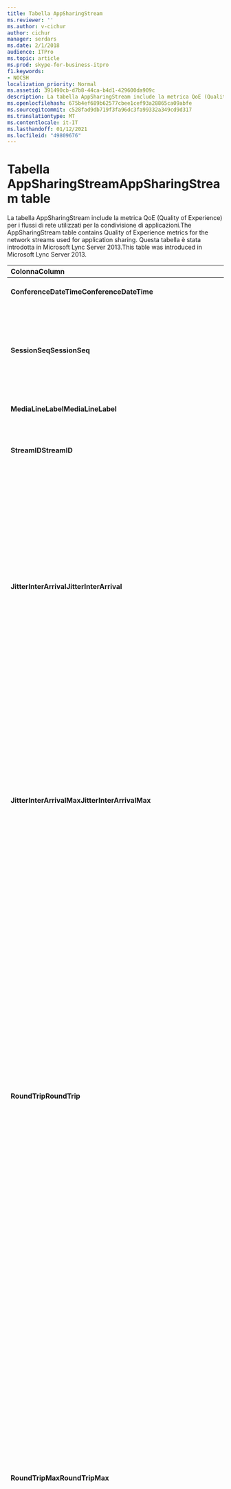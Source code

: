 ```yaml
---
title: Tabella AppSharingStream
ms.reviewer: ''
ms.author: v-cichur
author: cichur
manager: serdars
ms.date: 2/1/2018
audience: ITPro
ms.topic: article
ms.prod: skype-for-business-itpro
f1.keywords:
- NOCSH
localization_priority: Normal
ms.assetid: 391490cb-d7b8-44ca-b4d1-429600da909c
description: La tabella AppSharingStream include la metrica QoE (Quality of Experience) per i flussi di rete utilizzati per la condivisione di applicazioni. Questa tabella è stata introdotta in Microsoft Lync Server 2013.
ms.openlocfilehash: 675b4ef689b62577cbee1cef93a28865ca09abfe
ms.sourcegitcommit: c528fad9db719f3fa96dc3fa99332a349cd9d317
ms.translationtype: MT
ms.contentlocale: it-IT
ms.lasthandoff: 01/12/2021
ms.locfileid: "49809676"
---
```

# <a name="appsharingstream-table"></a><span data-ttu-id="8714f-104">Tabella AppSharingStream</span><span class="sxs-lookup"><span data-stu-id="8714f-104">AppSharingStream table</span></span>
 
<span data-ttu-id="8714f-105">La tabella AppSharingStream include la metrica QoE (Quality of Experience) per i flussi di rete utilizzati per la condivisione di applicazioni.</span><span class="sxs-lookup"><span data-stu-id="8714f-105">The AppSharingStream table contains Quality of Experience metrics for the network streams used for application sharing.</span></span> <span data-ttu-id="8714f-106">Questa tabella è stata introdotta in Microsoft Lync Server 2013.</span><span class="sxs-lookup"><span data-stu-id="8714f-106">This table was introduced in Microsoft Lync Server 2013.</span></span>
  
|<span data-ttu-id="8714f-107">**Colonna**</span><span class="sxs-lookup"><span data-stu-id="8714f-107">**Column**</span></span>|<span data-ttu-id="8714f-108">**Tipo di dati**</span><span class="sxs-lookup"><span data-stu-id="8714f-108">**Data Type**</span></span>|<span data-ttu-id="8714f-109">**Chiave/indice**</span><span class="sxs-lookup"><span data-stu-id="8714f-109">**Key/Index**</span></span>|<span data-ttu-id="8714f-110">**Dettagli**</span><span class="sxs-lookup"><span data-stu-id="8714f-110">**Details**</span></span>|
|:-----|:-----|:-----|:-----|
|<span data-ttu-id="8714f-111">**ConferenceDateTime**</span><span class="sxs-lookup"><span data-stu-id="8714f-111">**ConferenceDateTime**</span></span> <br/> |<span data-ttu-id="8714f-112">dateTime</span><span class="sxs-lookup"><span data-stu-id="8714f-112">dateTime</span></span>  <br/> |<span data-ttu-id="8714f-113">Primaria/o, esterna/o</span><span class="sxs-lookup"><span data-stu-id="8714f-113">Primary, Foreign</span></span>  <br/> |<span data-ttu-id="8714f-114">Data e ora di avvio della sessione.</span><span class="sxs-lookup"><span data-stu-id="8714f-114">Date and time that the session started.</span></span>  <br/> |
|<span data-ttu-id="8714f-115">**SessionSeq**</span><span class="sxs-lookup"><span data-stu-id="8714f-115">**SessionSeq**</span></span> <br/> |<span data-ttu-id="8714f-116">int</span><span class="sxs-lookup"><span data-stu-id="8714f-116">int</span></span>  <br/> |<span data-ttu-id="8714f-117">Primaria/o, esterna/o</span><span class="sxs-lookup"><span data-stu-id="8714f-117">Primary, Foreign</span></span>  <br/> |<span data-ttu-id="8714f-118">Identificatore sequenziale utilizzato per distinguere tra loro sessioni avviate nella stessa data alla stessa ora.</span><span class="sxs-lookup"><span data-stu-id="8714f-118">Sequential identifier used to distinguish between sessions that started on the same date and at the same time.</span></span>  <br/> |
|<span data-ttu-id="8714f-119">**MediaLineLabel**</span><span class="sxs-lookup"><span data-stu-id="8714f-119">**MediaLineLabel**</span></span> <br/> |<span data-ttu-id="8714f-120">tinyint</span><span class="sxs-lookup"><span data-stu-id="8714f-120">tinyint</span></span>  <br/> |<span data-ttu-id="8714f-121">Primaria, esterna</span><span class="sxs-lookup"><span data-stu-id="8714f-121">Primary, Foreign</span></span>  <br/> | <span data-ttu-id="8714f-122">Vedi [MediaLine Table.](https://docs.microsoft.com/skypeforbusiness/schema-reference/quality-of-experience-qoe-database-schema/medialine-0)</span><span class="sxs-lookup"><span data-stu-id="8714f-122">See [MediaLine Table](https://docs.microsoft.com/skypeforbusiness/schema-reference/quality-of-experience-qoe-database-schema/medialine-0).</span></span> <br/> |
|<span data-ttu-id="8714f-123">**StreamID**</span><span class="sxs-lookup"><span data-stu-id="8714f-123">**StreamID**</span></span> <br/> |<span data-ttu-id="8714f-124">int</span><span class="sxs-lookup"><span data-stu-id="8714f-124">int</span></span>  <br/> |<span data-ttu-id="8714f-125">Principale</span><span class="sxs-lookup"><span data-stu-id="8714f-125">Primary</span></span>  <br/> |<span data-ttu-id="8714f-126">Identificatore univoco del flusso di condivisione di applicazioni.</span><span class="sxs-lookup"><span data-stu-id="8714f-126">Unique identifier of the application sharing stream.</span></span>  <br/> |
|<span data-ttu-id="8714f-127">**JitterInterArrival**</span><span class="sxs-lookup"><span data-stu-id="8714f-127">**JitterInterArrival**</span></span> <br/> |<span data-ttu-id="8714f-128">int</span><span class="sxs-lookup"><span data-stu-id="8714f-128">int</span></span>  <br/> ||<span data-ttu-id="8714f-p103">Instabilità media rilevata tra gli arrivi dei pacchetti RTP (Real-Time Transport Protocol). L'instabilità è un indice della qualità di una chiamata. Valori di instabilità elevati sono generalmente dovuti a congestione o overload di un server di contenuti multimediali e comportano distorsione o perdita di audio.</span><span class="sxs-lookup"><span data-stu-id="8714f-p103">Average jitter detected between RTP packet arrivals. (Jitter is a measure of the "shakiness" of a call.) High jitter values are typically caused by congestion or an overloaded media server, and result in distorted or lost audio.</span></span>  <br/> |
|<span data-ttu-id="8714f-131">**JitterInterArrivalMax**</span><span class="sxs-lookup"><span data-stu-id="8714f-131">**JitterInterArrivalMax**</span></span> <br/> |<span data-ttu-id="8714f-132">int</span><span class="sxs-lookup"><span data-stu-id="8714f-132">int</span></span>  <br/> ||<span data-ttu-id="8714f-p104">Instabilità massima rilevata tra gli arrivi dei pacchetti RTP (l'instabilità è un indice della qualità di una chiamata). Valori di instabilità elevati sono generalmente dovuti a congestione o overload di un server di contenuti multimediali e comportano distorsione o perdita di audio.</span><span class="sxs-lookup"><span data-stu-id="8714f-p104">Maximum jitter detected between RTP packet arrivals. (Jitter is a measure of the "shakiness" of a call.) High jitter values are typically caused by congestion or an overloaded media server, and result in distorted or lost audio.</span></span>  <br/> |
|<span data-ttu-id="8714f-135">**RoundTrip**</span><span class="sxs-lookup"><span data-stu-id="8714f-135">**RoundTrip**</span></span> <br/> |<span data-ttu-id="8714f-136">int</span><span class="sxs-lookup"><span data-stu-id="8714f-136">int</span></span>  <br/> ||<span data-ttu-id="8714f-p105">Quantità media di tempo (in millisecondi) necessaria per il trasferimento di andata e ritorno di un pacchetto RTP da un endpoint all'altro. Un tempo di roundtrip di 200 millisecondi o inferiore viene considerato di qualità accettabile.</span><span class="sxs-lookup"><span data-stu-id="8714f-p105">Average amount of (in milliseconds) required for a Real-Time Transport Protocol packet to travel to another endpoint and then back. Round-trip times of 200 milliseconds or less are considered of acceptable quality.</span></span>  <br/> <span data-ttu-id="8714f-p106">Valori di tempo di roundtrip elevati possono essere dovuti a routing delle chiamate internazionali, errata configurazione del routing o overload di un server di contenuti multimediali e comportano difficoltà nelle conversazioni audio bidirezionali in tempo reale.</span><span class="sxs-lookup"><span data-stu-id="8714f-p106">High round-trip values can be caused by international call routing; a routing misconfiguration; or an overloaded media server. High round-trip times result in difficulties with two-way, real-time audio conversations.</span></span>  <br/> |
|<span data-ttu-id="8714f-141">**RoundTripMax**</span><span class="sxs-lookup"><span data-stu-id="8714f-141">**RoundTripMax**</span></span> <br/> |<span data-ttu-id="8714f-142">int</span><span class="sxs-lookup"><span data-stu-id="8714f-142">int</span></span>  <br/> ||<span data-ttu-id="8714f-p107">Quantità massima di tempo (in millisecondi) necessaria per il trasferimento di andata e ritorno di un pacchetto RTP da un endpoint all'altro. Un tempo di roundtrip di 200 millisecondi o inferiore viene considerato di qualità accettabile.</span><span class="sxs-lookup"><span data-stu-id="8714f-p107">Maximum amount of (in milliseconds) required for a Real-Time Transport Protocol packet to travel to another endpoint and then back. Round-trip times of 200 milliseconds or less are considered of acceptable quality.</span></span>  <br/> <span data-ttu-id="8714f-p108">Valori di tempo di roundtrip elevati possono essere dovuti a routing delle chiamate internazionali, errata configurazione del routing o overload di un server di contenuti multimediali e comportano difficoltà nelle conversazioni audio bidirezionali in tempo reale.</span><span class="sxs-lookup"><span data-stu-id="8714f-p108">High round-trip values can be caused by international call routing; a routing misconfiguration; or an overloaded media server. High round-trip times result in difficulties with two-way, real-time audio conversations.</span></span>  <br/> |
|<span data-ttu-id="8714f-147">**PacketLossRate**</span><span class="sxs-lookup"><span data-stu-id="8714f-147">**PacketLossRate**</span></span> <br/> |<span data-ttu-id="8714f-148">float</span><span class="sxs-lookup"><span data-stu-id="8714f-148">float</span></span>  <br/> ||<span data-ttu-id="8714f-p109">Frequenza media di perdita di pacchetti RTP. La perdita di pacchetti si verifica quando i pacchetti RTP, ovvero un protocollo utilizzato per la trasmissione di audio e video su Internet, non raggiungono la destinazione. Valori di perdita elevati sono generalmente dovuti a congestione, larghezza di banda insufficiente, congestione/interferenze wireless o overload di un server di contenuti multimediali e comportano distorsione o perdita di audio.</span><span class="sxs-lookup"><span data-stu-id="8714f-p109">Average rate of Real-Time Transport Protocol (RTP) packet loss. (Packet loss occurs when RTP packets, a protocol used for transmitting audio and video across the Internet, failed to reach their destination.) High loss rates are generally caused by congestion; lack of bandwidth; wireless congestion or interference; or an overloaded media server. Packet loss typically results in distorted or lost audio.</span></span>  <br/> |
|<span data-ttu-id="8714f-152">**PacketLossRateMax**</span><span class="sxs-lookup"><span data-stu-id="8714f-152">**PacketLossRateMax**</span></span> <br/> |<span data-ttu-id="8714f-153">float</span><span class="sxs-lookup"><span data-stu-id="8714f-153">float</span></span>  <br/> ||<span data-ttu-id="8714f-p110">Frequenza massima di perdita di pacchetti RTP. La perdita di pacchetti si verifica quando i pacchetti RTP, ovvero un protocollo utilizzato per la trasmissione audio e video su Internet, non riescono a raggiungere la destinazione. Frequenze di perdita elevate sono generalmente dovute a congestione, larghezza di banda insufficiente, interferenze o congestione della rete wireless o overload di un server di contenuti multimediali e comportano distorsione o perdita di audio.</span><span class="sxs-lookup"><span data-stu-id="8714f-p110">Maximum rate of Real-Time Transport Protocol (RTP) packet loss. (Packet loss occurs when RTP packets, a protocol used for transmitting audio and video across the Internet, failed to reach their destination.) High loss rates are generally caused by congestion; lack of bandwidth; wireless congestion or interference; or an overloaded media server. Packet loss typically results in distorted or lost audio.</span></span>  <br/> |
|<span data-ttu-id="8714f-157">**PacketUtilization**</span><span class="sxs-lookup"><span data-stu-id="8714f-157">**PacketUtilization**</span></span> <br/> |<span data-ttu-id="8714f-158">int</span><span class="sxs-lookup"><span data-stu-id="8714f-158">int</span></span>  <br/> ||<span data-ttu-id="8714f-159">Numero di pacchetti inviati.</span><span class="sxs-lookup"><span data-stu-id="8714f-159">Number of packets sent.</span></span>  <br/> |
|<span data-ttu-id="8714f-160">**BandwidthEst**</span><span class="sxs-lookup"><span data-stu-id="8714f-160">**BandwidthEst**</span></span> <br/> |<span data-ttu-id="8714f-161">int</span><span class="sxs-lookup"><span data-stu-id="8714f-161">int</span></span>  <br/> ||<span data-ttu-id="8714f-p111">Larghezza di banda unidirezionale stimata disponibile alla fine della sessione. Indicata in bit al secondo.</span><span class="sxs-lookup"><span data-stu-id="8714f-p111">Estimated one-way bandwidth available at the end of the session. Reported in bits per second.</span></span>  <br/> |
|<span data-ttu-id="8714f-164">**AppSharingPayloadDescription**</span><span class="sxs-lookup"><span data-stu-id="8714f-164">**AppSharingPayloadDescription**</span></span> <br/> |<span data-ttu-id="8714f-165">int</span><span class="sxs-lookup"><span data-stu-id="8714f-165">int</span></span>  <br/> ||<span data-ttu-id="8714f-166">Descrizione del payload di condivisione di applicazioni.</span><span class="sxs-lookup"><span data-stu-id="8714f-166">Description of the application sharing payload.</span></span>  <br/> |
|<span data-ttu-id="8714f-167">**RelativeOneWayTotal**</span><span class="sxs-lookup"><span data-stu-id="8714f-167">**RelativeOneWayTotal**</span></span> <br/> |<span data-ttu-id="8714f-168">float</span><span class="sxs-lookup"><span data-stu-id="8714f-168">float</span></span>  <br/> ||<span data-ttu-id="8714f-p112">Quantità complessiva di latenza unidirezionale. La latenza unidirezionale relativa misura il ritardo tra il client e il server.</span><span class="sxs-lookup"><span data-stu-id="8714f-p112">Total amount of one-way latency. Relative one-way latency measures the delay between the client and the server.</span></span>  <br/> |
|<span data-ttu-id="8714f-171">**RelativeOneWayAverage**</span><span class="sxs-lookup"><span data-stu-id="8714f-171">**RelativeOneWayAverage**</span></span> <br/> |<span data-ttu-id="8714f-172">float</span><span class="sxs-lookup"><span data-stu-id="8714f-172">float</span></span>  <br/> ||<span data-ttu-id="8714f-p113">Quantità complessiva di latenza unidirezionale. La latenza unidirezionale relativa misura il ritardo tra il client e il server.</span><span class="sxs-lookup"><span data-stu-id="8714f-p113">Average amount of one-way latency. Relative one-way latency measures the delay between the client and the server.</span></span>  <br/> |
|<span data-ttu-id="8714f-175">**RelativeOneWayMax**</span><span class="sxs-lookup"><span data-stu-id="8714f-175">**RelativeOneWayMax**</span></span> <br/> |<span data-ttu-id="8714f-176">float</span><span class="sxs-lookup"><span data-stu-id="8714f-176">float</span></span>  <br/> ||<span data-ttu-id="8714f-p114">Quantità massima di latenza unidirezionale. La latenza unidirezionale relativa misura il ritardo tra il client e il server.</span><span class="sxs-lookup"><span data-stu-id="8714f-p114">Maximum amount of one-way latency. Relative one-way latency measures the delay between the client and the server.</span></span>  <br/> |
|<span data-ttu-id="8714f-179">**RelativeOneWayBurstOccurrences**</span><span class="sxs-lookup"><span data-stu-id="8714f-179">**RelativeOneWayBurstOccurrences**</span></span> <br/> |<span data-ttu-id="8714f-180">int</span><span class="sxs-lookup"><span data-stu-id="8714f-180">int</span></span>  <br/> ||<span data-ttu-id="8714f-181">Occorrenze burst unidirezionali totali.</span><span class="sxs-lookup"><span data-stu-id="8714f-181">Total one-way burst occurrences.</span></span> <span data-ttu-id="8714f-182">Una trasmissione "bursty" è una trasmissione in cui i dati fluivano in burst imprevedibili anziché in un flusso stabile.</span><span class="sxs-lookup"><span data-stu-id="8714f-182">A "bursty" transmission is a transmission where data flows in unpredictable bursts as opposed to a steady stream.</span></span> <span data-ttu-id="8714f-183">Questa metrica misura il flusso di dati tra il client e il server.</span><span class="sxs-lookup"><span data-stu-id="8714f-183">This metric measures data flow between the client and the server.</span></span>  <br/> |
|<span data-ttu-id="8714f-184">**RelativeOneWayBurstDensity**</span><span class="sxs-lookup"><span data-stu-id="8714f-184">**RelativeOneWayBurstDensity**</span></span> <br/> |<span data-ttu-id="8714f-185">float</span><span class="sxs-lookup"><span data-stu-id="8714f-185">float</span></span>  <br/> ||<span data-ttu-id="8714f-186">Densità burst unidirezionale totale.</span><span class="sxs-lookup"><span data-stu-id="8714f-186">Total one-way burst density.</span></span> <span data-ttu-id="8714f-187">Una trasmissione "bursty" è una trasmissione in cui i dati fluivano in burst imprevedibili anziché in un flusso stabile.</span><span class="sxs-lookup"><span data-stu-id="8714f-187">A "bursty" transmission is a transmission where data flows in unpredictable bursts as opposed to a steady stream.</span></span> <span data-ttu-id="8714f-188">Questa metrica misura il flusso di dati tra il client e il server.</span><span class="sxs-lookup"><span data-stu-id="8714f-188">This metric measures data flow between the client and the server.</span></span>  <br/> |
|<span data-ttu-id="8714f-189">**RelativeOneWayBurstDuration**</span><span class="sxs-lookup"><span data-stu-id="8714f-189">**RelativeOneWayBurstDuration**</span></span> <br/> |<span data-ttu-id="8714f-190">float</span><span class="sxs-lookup"><span data-stu-id="8714f-190">float</span></span>  <br/> ||<span data-ttu-id="8714f-191">Durata burst unidirezionale totale.</span><span class="sxs-lookup"><span data-stu-id="8714f-191">Total one-way burst duration.</span></span> <span data-ttu-id="8714f-192">Una trasmissione "bursty" è una trasmissione in cui i dati fluivano in burst imprevedibili anziché in un flusso stabile.</span><span class="sxs-lookup"><span data-stu-id="8714f-192">A "bursty" transmission is a transmission where data flows in unpredictable bursts as opposed to a steady stream.</span></span> <span data-ttu-id="8714f-193">Questa metrica misura il flusso di dati tra il client e il server.</span><span class="sxs-lookup"><span data-stu-id="8714f-193">This metric measures data flow between the client and the server.</span></span>  <br/> |
|<span data-ttu-id="8714f-194">**RelativeOneWayGapOccurrences**</span><span class="sxs-lookup"><span data-stu-id="8714f-194">**RelativeOneWayGapOccurrences**</span></span> <br/> |<span data-ttu-id="8714f-195">int</span><span class="sxs-lookup"><span data-stu-id="8714f-195">int</span></span>  <br/> ||<span data-ttu-id="8714f-196">Occorrenze gap unidirezionali totali.</span><span class="sxs-lookup"><span data-stu-id="8714f-196">Total one-way gap occurrences.</span></span> <span data-ttu-id="8714f-197">Una trasmissione "bursty" è una trasmissione in cui i dati fluivano in burst imprevedibili anziché in un flusso stabile; le lacune indicano ritardi tra questi burst.</span><span class="sxs-lookup"><span data-stu-id="8714f-197">A "bursty" transmission is a transmission where data flows in unpredictable bursts as opposed to a steady stream; gaps indicate delays between these bursts.</span></span> <span data-ttu-id="8714f-198">Questa metrica misura il flusso di dati tra il client e il server.</span><span class="sxs-lookup"><span data-stu-id="8714f-198">This metric measures data flow between the client and the server.</span></span>  <br/> |
|<span data-ttu-id="8714f-199">**RelativeOneWayGapDensity**</span><span class="sxs-lookup"><span data-stu-id="8714f-199">**RelativeOneWayGapDensity**</span></span> <br/> |<span data-ttu-id="8714f-200">float</span><span class="sxs-lookup"><span data-stu-id="8714f-200">float</span></span>  <br/> ||<span data-ttu-id="8714f-201">Densità gap unidirezionale totale.</span><span class="sxs-lookup"><span data-stu-id="8714f-201">Total one-way gap density.</span></span> <span data-ttu-id="8714f-202">Una trasmissione "bursty" è una trasmissione in cui i dati fluivano in burst imprevedibili anziché in un flusso stabile; le lacune indicano ritardi tra questi burst.</span><span class="sxs-lookup"><span data-stu-id="8714f-202">A "bursty" transmission is a transmission where data flows in unpredictable bursts as opposed to a steady stream; gaps indicate delays between these bursts.</span></span> <span data-ttu-id="8714f-203">Questa metrica misura il flusso di dati tra il client e il server.</span><span class="sxs-lookup"><span data-stu-id="8714f-203">This metric measures data flow between the client and the server.</span></span>  <br/> |
|<span data-ttu-id="8714f-204">**RelativeOneWayGapDuration**</span><span class="sxs-lookup"><span data-stu-id="8714f-204">**RelativeOneWayGapDuration**</span></span> <br/> |<span data-ttu-id="8714f-205">float</span><span class="sxs-lookup"><span data-stu-id="8714f-205">float</span></span>  <br/> ||<span data-ttu-id="8714f-206">Durata gap unidirezionale totale.</span><span class="sxs-lookup"><span data-stu-id="8714f-206">Total one-way gap duration.</span></span> <span data-ttu-id="8714f-207">Una trasmissione "bursty" è una trasmissione in cui i dati fluivano in burst imprevedibili anziché in un flusso stabile; le lacune indicano ritardi tra questi burst.</span><span class="sxs-lookup"><span data-stu-id="8714f-207">A "bursty" transmission is a transmission where data flows in unpredictable bursts as opposed to a steady stream; gaps indicate delays between these bursts.</span></span> <span data-ttu-id="8714f-208">Questa metrica misura il flusso di dati tra il client e il server.</span><span class="sxs-lookup"><span data-stu-id="8714f-208">This metric measures data flow between the client and the server.</span></span>  <br/> |
|<span data-ttu-id="8714f-209">**ApplicationSharingType**</span><span class="sxs-lookup"><span data-stu-id="8714f-209">**ApplicationSharingType**</span></span> <br/> |<span data-ttu-id="8714f-210">varChar(256)</span><span class="sxs-lookup"><span data-stu-id="8714f-210">varChar(256)</span></span>  <br/> ||<span data-ttu-id="8714f-211">Ruolo applicazione (condivisore o visualizzatore) e tipo di contenuto.</span><span class="sxs-lookup"><span data-stu-id="8714f-211">Application role (Sharer or Viewer) and content type.</span></span>  <br/> |
|<span data-ttu-id="8714f-212">**RDPTileProcessingLatencyTotal**</span><span class="sxs-lookup"><span data-stu-id="8714f-212">**RDPTileProcessingLatencyTotal**</span></span> <br/> |<span data-ttu-id="8714f-213">float</span><span class="sxs-lookup"><span data-stu-id="8714f-213">float</span></span>  <br/> ||<span data-ttu-id="8714f-p121">Tempo totale di elaborazione per le sezioni RDP (Remote Desktop Protocol). Un valore superiore corrisponde a un ritardo maggiore nell'esperienza di visualizzazione.</span><span class="sxs-lookup"><span data-stu-id="8714f-p121">Total processing time for remote desktop protocol (RDP) tiles. A higher total equates to a longer delay in the viewing experience.</span></span>  <br/> |
|<span data-ttu-id="8714f-216">**RDPTileProcessingLatencyAverage**</span><span class="sxs-lookup"><span data-stu-id="8714f-216">**RDPTileProcessingLatencyAverage**</span></span> <br/> |<span data-ttu-id="8714f-217">float</span><span class="sxs-lookup"><span data-stu-id="8714f-217">float</span></span>  <br/> ||<span data-ttu-id="8714f-p122">Tempo medio di elaborazione per le sezioni RDP. Un valore superiore corrisponde a un ritardo maggiore nell'esperienza di visualizzazione.</span><span class="sxs-lookup"><span data-stu-id="8714f-p122">Average processing time for remote desktop protocol (RDP) tiles. A higher total equates to a longer delay in the viewing experience.</span></span>  <br/> |
|<span data-ttu-id="8714f-220">**RDPTileProcessingLatencyMax**</span><span class="sxs-lookup"><span data-stu-id="8714f-220">**RDPTileProcessingLatencyMax**</span></span> <br/> |<span data-ttu-id="8714f-221">float</span><span class="sxs-lookup"><span data-stu-id="8714f-221">float</span></span>  <br/> ||<span data-ttu-id="8714f-p123">Tempo massimo di elaborazione per le sezioni RDP. Un valore superiore corrisponde a un ritardo maggiore nell'esperienza di visualizzazione.</span><span class="sxs-lookup"><span data-stu-id="8714f-p123">Maximum processing time for remote desktop protocol (RDP) tiles. A higher total equates to a longer delay in the viewing experience.</span></span>  <br/> |
|<span data-ttu-id="8714f-224">**RDPTileProcessingLatencyBurstOccurrences**</span><span class="sxs-lookup"><span data-stu-id="8714f-224">**RDPTileProcessingLatencyBurstOccurrences**</span></span> <br/> |<span data-ttu-id="8714f-225">int</span><span class="sxs-lookup"><span data-stu-id="8714f-225">int</span></span>  <br/> ||<span data-ttu-id="8714f-226">Occorrenze burst nel tempo di elaborazione per le sezioni RDP.</span><span class="sxs-lookup"><span data-stu-id="8714f-226">Burst occurrences in the processing time for remote desktop protocol (RDP) tiles.</span></span> <span data-ttu-id="8714f-227">Una trasmissione "bursty" è una trasmissione in cui i dati fluivano in burst imprevedibili anziché in un flusso stabile.</span><span class="sxs-lookup"><span data-stu-id="8714f-227">A "bursty" transmission is a transmission where data flows in unpredictable bursts as opposed to a steady stream.</span></span>  <br/> |
|<span data-ttu-id="8714f-228">**RDPTileProcessingLatencyBurstDensity**</span><span class="sxs-lookup"><span data-stu-id="8714f-228">**RDPTileProcessingLatencyBurstDensity**</span></span> <br/> |<span data-ttu-id="8714f-229">float</span><span class="sxs-lookup"><span data-stu-id="8714f-229">float</span></span>  <br/> ||<span data-ttu-id="8714f-230">Densità burst nel tempo di elaborazione per le sezioni RDP.</span><span class="sxs-lookup"><span data-stu-id="8714f-230">Burst density in the processing time for remote desktop protocol (RDP) tiles.</span></span> <span data-ttu-id="8714f-231">Una trasmissione "bursty" è una trasmissione in cui i dati fluivano in burst imprevedibili anziché in un flusso stabile.</span><span class="sxs-lookup"><span data-stu-id="8714f-231">A "bursty" transmission is a transmission where data flows in unpredictable bursts as opposed to a steady stream.</span></span>  <br/> |
|<span data-ttu-id="8714f-232">**RDPTileProcessingLatencyBurstDuration**</span><span class="sxs-lookup"><span data-stu-id="8714f-232">**RDPTileProcessingLatencyBurstDuration**</span></span> <br/> |<span data-ttu-id="8714f-233">float</span><span class="sxs-lookup"><span data-stu-id="8714f-233">float</span></span>  <br/> ||<span data-ttu-id="8714f-234">Durata burst nel tempo di elaborazione per le sezioni RDP.</span><span class="sxs-lookup"><span data-stu-id="8714f-234">Burst duration in the processing time for remote desktop protocol (RDP) tiles.</span></span> <span data-ttu-id="8714f-235">Una trasmissione "bursty" è una trasmissione in cui i dati fluivano in burst imprevedibili anziché in un flusso stabile.</span><span class="sxs-lookup"><span data-stu-id="8714f-235">A "bursty" transmission is a transmission where data flows in unpredictable bursts as opposed to a steady stream.</span></span>  <br/> |
|<span data-ttu-id="8714f-236">**RDPTileProcessingLatencyGapOccurrences**</span><span class="sxs-lookup"><span data-stu-id="8714f-236">**RDPTileProcessingLatencyGapOccurrences**</span></span> <br/> |<span data-ttu-id="8714f-237">int</span><span class="sxs-lookup"><span data-stu-id="8714f-237">int</span></span>  <br/> ||<span data-ttu-id="8714f-238">Occorrenze gap nel tempo di elaborazione per le sezioni RDP.</span><span class="sxs-lookup"><span data-stu-id="8714f-238">Gap occurrences in the processing time for remote desktop protocol (RDP) tiles.</span></span>  <br/> |
|<span data-ttu-id="8714f-239">**RDPTileProcessingLatencyGapDensity**</span><span class="sxs-lookup"><span data-stu-id="8714f-239">**RDPTileProcessingLatencyGapDensity**</span></span> <br/> |<span data-ttu-id="8714f-240">float</span><span class="sxs-lookup"><span data-stu-id="8714f-240">float</span></span>  <br/> ||<span data-ttu-id="8714f-p127">Densità gap nel tempo di elaborazione per le sezioni RDP. Una densità gap bassa corrisponde a un'esperienza di visualizzazione migliore.</span><span class="sxs-lookup"><span data-stu-id="8714f-p127">Gap density in the processing time for remote desktop protocol (RDP) tiles. Low gap density equates to a better viewing experience.</span></span>  <br/> |
|<span data-ttu-id="8714f-243">**RDPTileProcessingLatencyGapDuration**</span><span class="sxs-lookup"><span data-stu-id="8714f-243">**RDPTileProcessingLatencyGapDuration**</span></span> <br/> |<span data-ttu-id="8714f-244">float</span><span class="sxs-lookup"><span data-stu-id="8714f-244">float</span></span>  <br/> ||<span data-ttu-id="8714f-p128">Durata gap nel tempo di elaborazione per le sezioni RDP. Durate gap basse corrispondono a un'esperienza di visualizzazione migliore.</span><span class="sxs-lookup"><span data-stu-id="8714f-p128">Gap duration in the processing time for remote desktop protocol (RDP) tiles. Short gap durations equate to a better viewing experience.</span></span>  <br/> |
|<span data-ttu-id="8714f-247">**CaptureTileRateTotal**</span><span class="sxs-lookup"><span data-stu-id="8714f-247">**CaptureTileRateTotal**</span></span> <br/> |<span data-ttu-id="8714f-248">float</span><span class="sxs-lookup"><span data-stu-id="8714f-248">float</span></span>  <br/> ||<span data-ttu-id="8714f-249">Frequenza totale di sezioni acquisite (sezioni al secondo).</span><span class="sxs-lookup"><span data-stu-id="8714f-249">Total rate of captured tiles (in tiles per second).</span></span>  <br/> |
|<span data-ttu-id="8714f-250">**CaptureTileRateAverage**</span><span class="sxs-lookup"><span data-stu-id="8714f-250">**CaptureTileRateAverage**</span></span> <br/> |<span data-ttu-id="8714f-251">float</span><span class="sxs-lookup"><span data-stu-id="8714f-251">float</span></span>  <br/> ||<span data-ttu-id="8714f-252">Frequenza media di sezioni acquisite (sezioni al secondo).</span><span class="sxs-lookup"><span data-stu-id="8714f-252">Average rate of captured tiles (in tiles per second).</span></span>  <br/> |
|<span data-ttu-id="8714f-253">**CaptureTileRateMax**</span><span class="sxs-lookup"><span data-stu-id="8714f-253">**CaptureTileRateMax**</span></span> <br/> |<span data-ttu-id="8714f-254">float</span><span class="sxs-lookup"><span data-stu-id="8714f-254">float</span></span>  <br/> ||<span data-ttu-id="8714f-255">Frequenza massima di sezioni acquisite (sezioni al secondo).</span><span class="sxs-lookup"><span data-stu-id="8714f-255">Maximum rate of captured tiles (in tiles per second).</span></span>  <br/> |
|<span data-ttu-id="8714f-256">**CaptureTileRateBurstOccurrences**</span><span class="sxs-lookup"><span data-stu-id="8714f-256">**CaptureTileRateBurstOccurrences**</span></span> <br/> |<span data-ttu-id="8714f-257">in t</span><span class="sxs-lookup"><span data-stu-id="8714f-257">in t</span></span>  <br/> ||<span data-ttu-id="8714f-258">Occorrenze burst nella frequenza di sezioni acquisite (sezioni al secondo).</span><span class="sxs-lookup"><span data-stu-id="8714f-258">Burst occurrences in the rate of captured tiles (in tiles per second).</span></span>  <br/> |
|<span data-ttu-id="8714f-259">**CaptureTileRateBurstDensity**</span><span class="sxs-lookup"><span data-stu-id="8714f-259">**CaptureTileRateBurstDensity**</span></span> <br/> |<span data-ttu-id="8714f-260">float</span><span class="sxs-lookup"><span data-stu-id="8714f-260">float</span></span>  <br/> ||<span data-ttu-id="8714f-261">Densità burst nella frequenza di sezioni acquisite (sezioni al secondo).</span><span class="sxs-lookup"><span data-stu-id="8714f-261">Burst density in the rate of captured tiles (in tiles per second).</span></span>  <br/> |
|<span data-ttu-id="8714f-262">**CaptureTileRateBurstDuration**</span><span class="sxs-lookup"><span data-stu-id="8714f-262">**CaptureTileRateBurstDuration**</span></span> <br/> |<span data-ttu-id="8714f-263">float</span><span class="sxs-lookup"><span data-stu-id="8714f-263">float</span></span>  <br/> ||<span data-ttu-id="8714f-264">Durata burst nella frequenza di sezioni acquisite (sezioni al secondo).</span><span class="sxs-lookup"><span data-stu-id="8714f-264">Burst duration in the rate of captured tiles (in tiles per second).</span></span>  <br/> |
|<span data-ttu-id="8714f-265">**CaptureTileRateGapOccurrences**</span><span class="sxs-lookup"><span data-stu-id="8714f-265">**CaptureTileRateGapOccurrences**</span></span> <br/> |<span data-ttu-id="8714f-266">int</span><span class="sxs-lookup"><span data-stu-id="8714f-266">int</span></span>  <br/> ||<span data-ttu-id="8714f-267">Occorrenze gap nella frequenza di sezioni acquisite (sezioni al secondo).</span><span class="sxs-lookup"><span data-stu-id="8714f-267">Gap occurrences in the rate of captured tiles (in tiles per second).</span></span>  <br/> |
|<span data-ttu-id="8714f-268">**CaptureTileRateGapDensity**</span><span class="sxs-lookup"><span data-stu-id="8714f-268">**CaptureTileRateGapDensity**</span></span> <br/> |<span data-ttu-id="8714f-269">float</span><span class="sxs-lookup"><span data-stu-id="8714f-269">float</span></span>  <br/> ||<span data-ttu-id="8714f-270">Densità gap nella frequenza di sezioni acquisite (sezioni al secondo).</span><span class="sxs-lookup"><span data-stu-id="8714f-270">Gap density in the rate of captured tiles (in tiles per second).</span></span>  <br/> |
|<span data-ttu-id="8714f-271">**CaptureTileRateGapDuration**</span><span class="sxs-lookup"><span data-stu-id="8714f-271">**CaptureTileRateGapDuration**</span></span> <br/> |<span data-ttu-id="8714f-272">float</span><span class="sxs-lookup"><span data-stu-id="8714f-272">float</span></span>  <br/> ||<span data-ttu-id="8714f-273">Durata gap nella frequenza di sezioni acquisite (sezioni al secondo).</span><span class="sxs-lookup"><span data-stu-id="8714f-273">Gap duration in the rate of captured tiles (in tiles per second).</span></span>  <br/> |
|<span data-ttu-id="8714f-274">**SpoiledTilePercentTotal**</span><span class="sxs-lookup"><span data-stu-id="8714f-274">**SpoiledTilePercentTotal**</span></span> <br/> |<span data-ttu-id="8714f-275">float</span><span class="sxs-lookup"><span data-stu-id="8714f-275">float</span></span>  <br/> ||<span data-ttu-id="8714f-276">Percentuale totale di contenuto che non ha raggiunto il visualizzatore ma è stato ignorato e sovrascritto da nuovo contenuto.</span><span class="sxs-lookup"><span data-stu-id="8714f-276">Total percentage of the content that did not reach the viewer but was instead discarded and overwritten by fresh content.</span></span>  <br/> |
|<span data-ttu-id="8714f-277">**SpoiledTilePercentAverage**</span><span class="sxs-lookup"><span data-stu-id="8714f-277">**SpoiledTilePercentAverage**</span></span> <br/> |<span data-ttu-id="8714f-278">float</span><span class="sxs-lookup"><span data-stu-id="8714f-278">float</span></span>  <br/> ||<span data-ttu-id="8714f-279">Percentuale media di contenuto che non ha raggiunto il visualizzatore ma è stato ignorato e sovrascritto da nuovo contenuto.</span><span class="sxs-lookup"><span data-stu-id="8714f-279">Average percentage of the content that did not reach the viewer but was instead discarded and overwritten by fresh content.</span></span>  <br/> |
|<span data-ttu-id="8714f-280">**SpoiledTilePercentMax**</span><span class="sxs-lookup"><span data-stu-id="8714f-280">**SpoiledTilePercentMax**</span></span> <br/> |<span data-ttu-id="8714f-281">float</span><span class="sxs-lookup"><span data-stu-id="8714f-281">float</span></span>  <br/> ||<span data-ttu-id="8714f-282">Percentuale massima di contenuto che non ha raggiunto il visualizzatore ma è stato ignorato e sovrascritto da nuovo contenuto.</span><span class="sxs-lookup"><span data-stu-id="8714f-282">Maximum percentage of the content that did not reach the viewer but was instead discarded and overwritten by fresh content.</span></span>  <br/> |
|<span data-ttu-id="8714f-283">**SpoiledTilePercentBurstOccurrences**</span><span class="sxs-lookup"><span data-stu-id="8714f-283">**SpoiledTilePercentBurstOccurrences**</span></span> <br/> |<span data-ttu-id="8714f-284">int</span><span class="sxs-lookup"><span data-stu-id="8714f-284">int</span></span>  <br/> ||<span data-ttu-id="8714f-285">Occorrenze burst per il contenuto che non ha raggiunto il visualizzatore ma è stato ignorato e sovrascritto da nuovo contenuto.</span><span class="sxs-lookup"><span data-stu-id="8714f-285">Burst occurrences for the content that did not reach the viewer but was instead discarded and overwritten by fresh content.</span></span>  <br/> |
|<span data-ttu-id="8714f-286">**SpoiledTilePercentBurstDensity**</span><span class="sxs-lookup"><span data-stu-id="8714f-286">**SpoiledTilePercentBurstDensity**</span></span> <br/> |<span data-ttu-id="8714f-287">float</span><span class="sxs-lookup"><span data-stu-id="8714f-287">float</span></span>  <br/> ||<span data-ttu-id="8714f-288">Densità burst per il contenuto che non ha raggiunto il visualizzatore ma è stato ignorato e sovrascritto da nuovo contenuto.</span><span class="sxs-lookup"><span data-stu-id="8714f-288">Burst density for the content that did not reach the viewer but was instead discarded and overwritten by fresh content.</span></span>  <br/> |
|<span data-ttu-id="8714f-289">**SpoiledTilePercentBurstDuration**</span><span class="sxs-lookup"><span data-stu-id="8714f-289">**SpoiledTilePercentBurstDuration**</span></span> <br/> |<span data-ttu-id="8714f-290">float</span><span class="sxs-lookup"><span data-stu-id="8714f-290">float</span></span>  <br/> ||<span data-ttu-id="8714f-291">Durata burst per il contenuto che non ha raggiunto il visualizzatore ma è stato ignorato e sovrascritto da nuovo contenuto.</span><span class="sxs-lookup"><span data-stu-id="8714f-291">Burst duration for the content that did not reach the viewer but was instead discarded and overwritten by fresh content.</span></span>  <br/> |
|<span data-ttu-id="8714f-292">**SpoiledTilePercentGapOccurrences**</span><span class="sxs-lookup"><span data-stu-id="8714f-292">**SpoiledTilePercentGapOccurrences**</span></span> <br/> |<span data-ttu-id="8714f-293">int</span><span class="sxs-lookup"><span data-stu-id="8714f-293">int</span></span>  <br/> ||<span data-ttu-id="8714f-294">Occorrenze gap per il contenuto che non ha raggiunto il visualizzatore ma è stato ignorato e sovrascritto da nuovo contenuto.</span><span class="sxs-lookup"><span data-stu-id="8714f-294">Gap occurrences for the content that did not reach the viewer but was instead discarded and overwritten by fresh content.</span></span>  <br/> |
|<span data-ttu-id="8714f-295">**SpoiledTilePercentGapDensity**</span><span class="sxs-lookup"><span data-stu-id="8714f-295">**SpoiledTilePercentGapDensity**</span></span> <br/> |<span data-ttu-id="8714f-296">float</span><span class="sxs-lookup"><span data-stu-id="8714f-296">float</span></span>  <br/> ||<span data-ttu-id="8714f-297">Densità gap per il contenuto che non ha raggiunto il visualizzatore ma è stato ignorato e sovrascritto da nuovo contenuto.</span><span class="sxs-lookup"><span data-stu-id="8714f-297">Gap density for the content that did not reach the viewer but was instead discarded and overwritten by fresh content.</span></span>  <br/> |
|<span data-ttu-id="8714f-298">**SpoiledTilePercentGapDuration**</span><span class="sxs-lookup"><span data-stu-id="8714f-298">**SpoiledTilePercentGapDuration**</span></span> <br/> |<span data-ttu-id="8714f-299">float</span><span class="sxs-lookup"><span data-stu-id="8714f-299">float</span></span>  <br/> ||<span data-ttu-id="8714f-300">Durata gap per il contenuto che non ha raggiunto il visualizzatore ma è stato ignorato e sovrascritto da nuovo contenuto.</span><span class="sxs-lookup"><span data-stu-id="8714f-300">Gap duration for the content that did not reach the viewer but was instead discarded and overwritten by fresh content.</span></span>  <br/> |
|<span data-ttu-id="8714f-301">**ScrapingFrameRateTotal**</span><span class="sxs-lookup"><span data-stu-id="8714f-301">**ScrapingFrameRateTotal**</span></span> <br/> |<span data-ttu-id="8714f-302">float</span><span class="sxs-lookup"><span data-stu-id="8714f-302">float</span></span>  <br/> ||<span data-ttu-id="8714f-303">Numero totale di fotogrammi acquisiti mediante scraping dall'origine grafica.</span><span class="sxs-lookup"><span data-stu-id="8714f-303">Total number of frames scraped from the graphics source.</span></span>  <br/> |
|<span data-ttu-id="8714f-304">**ScrapingFrameRateAverage**</span><span class="sxs-lookup"><span data-stu-id="8714f-304">**ScrapingFrameRateAverage**</span></span> <br/> |<span data-ttu-id="8714f-305">float</span><span class="sxs-lookup"><span data-stu-id="8714f-305">float</span></span>  <br/> ||<span data-ttu-id="8714f-306">Numero medio di fotogrammi acquisiti mediante scraping dall'origine grafica.</span><span class="sxs-lookup"><span data-stu-id="8714f-306">Average number of frames scraped from the graphics source.</span></span>  <br/> |
|<span data-ttu-id="8714f-307">**ScrapingFrameRateMax**</span><span class="sxs-lookup"><span data-stu-id="8714f-307">**ScrapingFrameRateMax**</span></span> <br/> |<span data-ttu-id="8714f-308">float</span><span class="sxs-lookup"><span data-stu-id="8714f-308">float</span></span>  <br/> ||<span data-ttu-id="8714f-309">Numero massimo di fotogrammi acquisiti mediante scraping dall'origine grafica.</span><span class="sxs-lookup"><span data-stu-id="8714f-309">Maximum number of frames scraped from the graphics source.</span></span>  <br/> |
|<span data-ttu-id="8714f-310">**ScrapingFrameRateBurstOccurrences**</span><span class="sxs-lookup"><span data-stu-id="8714f-310">**ScrapingFrameRateBurstOccurrences**</span></span> <br/> |<span data-ttu-id="8714f-311">int</span><span class="sxs-lookup"><span data-stu-id="8714f-311">int</span></span>  <br/> ||<span data-ttu-id="8714f-312">Occorrenze burst nei fotogrammi acquisiti mediante scraping dall'origine grafica.</span><span class="sxs-lookup"><span data-stu-id="8714f-312">Burst occurrences in the frames scraped from the graphics source.</span></span>  <br/> |
|<span data-ttu-id="8714f-313">**ScrapingFrameRateBurstDensity**</span><span class="sxs-lookup"><span data-stu-id="8714f-313">**ScrapingFrameRateBurstDensity**</span></span> <br/> |<span data-ttu-id="8714f-314">float</span><span class="sxs-lookup"><span data-stu-id="8714f-314">float</span></span>  <br/> ||<span data-ttu-id="8714f-315">Densità burst nei fotogrammi acquisiti mediante scraping dall'origine grafica.</span><span class="sxs-lookup"><span data-stu-id="8714f-315">Burst density in the frames scraped from the graphics source.</span></span>  <br/> |
|<span data-ttu-id="8714f-316">**ScrapingFrameRateBurstDuration**</span><span class="sxs-lookup"><span data-stu-id="8714f-316">**ScrapingFrameRateBurstDuration**</span></span> <br/> |<span data-ttu-id="8714f-317">float</span><span class="sxs-lookup"><span data-stu-id="8714f-317">float</span></span>  <br/> ||<span data-ttu-id="8714f-318">Durata burst nei fotogrammi acquisiti mediante scraping dall'origine grafica.</span><span class="sxs-lookup"><span data-stu-id="8714f-318">Burst duration in the frames scraped from the graphics source.</span></span>  <br/> |
|<span data-ttu-id="8714f-319">**ScrapingFrameRateGapOccurrences**</span><span class="sxs-lookup"><span data-stu-id="8714f-319">**ScrapingFrameRateGapOccurrences**</span></span> <br/> |<span data-ttu-id="8714f-320">int</span><span class="sxs-lookup"><span data-stu-id="8714f-320">int</span></span>  <br/> ||<span data-ttu-id="8714f-321">Occorrenze gap nei fotogrammi acquisiti mediante scraping dall'origine grafica.</span><span class="sxs-lookup"><span data-stu-id="8714f-321">Gap occurrences in the frames scraped from the graphics source.</span></span>  <br/> |
|<span data-ttu-id="8714f-322">**ScrapingFrameRateGapDensity**</span><span class="sxs-lookup"><span data-stu-id="8714f-322">**ScrapingFrameRateGapDensity**</span></span> <br/> |<span data-ttu-id="8714f-323">float</span><span class="sxs-lookup"><span data-stu-id="8714f-323">float</span></span>  <br/> ||<span data-ttu-id="8714f-324">Densità gap nei fotogrammi acquisiti mediante scraping dall'origine grafica.</span><span class="sxs-lookup"><span data-stu-id="8714f-324">Gap density in the frames scraped from the graphics source.</span></span>  <br/> |
|<span data-ttu-id="8714f-325">**ScrapingFrameRateGapDuration**</span><span class="sxs-lookup"><span data-stu-id="8714f-325">**ScrapingFrameRateGapDuration**</span></span> <br/> |<span data-ttu-id="8714f-326">float</span><span class="sxs-lookup"><span data-stu-id="8714f-326">float</span></span>  <br/> ||<span data-ttu-id="8714f-327">Durata gap nei fotogrammi acquisiti mediante scraping dall'origine grafica.</span><span class="sxs-lookup"><span data-stu-id="8714f-327">Gap duration in the frames scraped from the graphics source.</span></span>  <br/> |
|<span data-ttu-id="8714f-328">**IncomingTileRateTotal**</span><span class="sxs-lookup"><span data-stu-id="8714f-328">**IncomingTileRateTotal**</span></span> <br/> |<span data-ttu-id="8714f-329">float</span><span class="sxs-lookup"><span data-stu-id="8714f-329">float</span></span>  <br/> ||<span data-ttu-id="8714f-330">Frequenza totale fotogrammi in arrivo ricevuti dal visualizzatore.</span><span class="sxs-lookup"><span data-stu-id="8714f-330">Total incoming frame rate as received by the viewer.</span></span>  <br/> |
|<span data-ttu-id="8714f-331">**IncomingTileRateAverage**</span><span class="sxs-lookup"><span data-stu-id="8714f-331">**IncomingTileRateAverage**</span></span> <br/> |<span data-ttu-id="8714f-332">float</span><span class="sxs-lookup"><span data-stu-id="8714f-332">float</span></span>  <br/> ||<span data-ttu-id="8714f-333">Frequenza media fotogrammi in arrivo ricevuti dal visualizzatore.</span><span class="sxs-lookup"><span data-stu-id="8714f-333">Average incoming frame rate as received by the viewer.</span></span>  <br/> |
|<span data-ttu-id="8714f-334">**IncomingTileRateMax**</span><span class="sxs-lookup"><span data-stu-id="8714f-334">**IncomingTileRateMax**</span></span> <br/> |<span data-ttu-id="8714f-335">float</span><span class="sxs-lookup"><span data-stu-id="8714f-335">float</span></span>  <br/> ||<span data-ttu-id="8714f-336">Frequenza massima sezioni in arrivo ricevute dal visualizzatore.</span><span class="sxs-lookup"><span data-stu-id="8714f-336">Maximum incoming tile rate as received by the viewer.</span></span>  <br/> |
|<span data-ttu-id="8714f-337">**IncomingTileRateBurstOccurrences**</span><span class="sxs-lookup"><span data-stu-id="8714f-337">**IncomingTileRateBurstOccurrences**</span></span> <br/> |<span data-ttu-id="8714f-338">int</span><span class="sxs-lookup"><span data-stu-id="8714f-338">int</span></span>  <br/> ||<span data-ttu-id="8714f-339">Occorrenze burst nella frequenza sezioni in arrivo ricevute dal visualizzatore.</span><span class="sxs-lookup"><span data-stu-id="8714f-339">Burst occurrences in the incoming tile rate as received by the viewer.</span></span>  <br/> |
|<span data-ttu-id="8714f-340">**IncomingTileRateBurstDensity**</span><span class="sxs-lookup"><span data-stu-id="8714f-340">**IncomingTileRateBurstDensity**</span></span> <br/> |<span data-ttu-id="8714f-341">float</span><span class="sxs-lookup"><span data-stu-id="8714f-341">float</span></span>  <br/> ||<span data-ttu-id="8714f-342">Densità burst nella frequenza sezioni in arrivo ricevute dal visualizzatore.</span><span class="sxs-lookup"><span data-stu-id="8714f-342">Burst density in the incoming tile rate as received by the viewer.</span></span>  <br/> |
|<span data-ttu-id="8714f-343">**IncomingTileRateBurstDuration**</span><span class="sxs-lookup"><span data-stu-id="8714f-343">**IncomingTileRateBurstDuration**</span></span> <br/> |<span data-ttu-id="8714f-344">float</span><span class="sxs-lookup"><span data-stu-id="8714f-344">float</span></span>  <br/> ||<span data-ttu-id="8714f-345">Durata burst nella frequenza sezioni in arrivo ricevute dal visualizzatore.</span><span class="sxs-lookup"><span data-stu-id="8714f-345">Burst duration in the incoming tile rate as received by the viewer.</span></span>  <br/> |
|<span data-ttu-id="8714f-346">**IncomingTileRateGapOccurrences**</span><span class="sxs-lookup"><span data-stu-id="8714f-346">**IncomingTileRateGapOccurrences**</span></span> <br/> |<span data-ttu-id="8714f-347">int</span><span class="sxs-lookup"><span data-stu-id="8714f-347">int</span></span>  <br/> ||<span data-ttu-id="8714f-348">Occorrenze gap nella frequenza sezioni in arrivo ricevute dal visualizzatore.</span><span class="sxs-lookup"><span data-stu-id="8714f-348">Gap occurrences in the incoming tile rate as received by the viewer.</span></span>  <br/> |
|<span data-ttu-id="8714f-349">**IncomingTileRateGapDensity**</span><span class="sxs-lookup"><span data-stu-id="8714f-349">**IncomingTileRateGapDensity**</span></span> <br/> |<span data-ttu-id="8714f-350">float</span><span class="sxs-lookup"><span data-stu-id="8714f-350">float</span></span>  <br/> ||<span data-ttu-id="8714f-351">Densità gap nella frequenza sezioni in arrivo ricevute dal visualizzatore.</span><span class="sxs-lookup"><span data-stu-id="8714f-351">Gap density in the incoming tile rate as received by the viewer.</span></span>  <br/> |
|<span data-ttu-id="8714f-352">**IncomingTileRateGapDuration**</span><span class="sxs-lookup"><span data-stu-id="8714f-352">**IncomingTileRateGapDuration**</span></span> <br/> |<span data-ttu-id="8714f-353">float</span><span class="sxs-lookup"><span data-stu-id="8714f-353">float</span></span>  <br/> ||<span data-ttu-id="8714f-354">Durata gap nella frequenza sezioni in arrivo ricevute dal visualizzatore.</span><span class="sxs-lookup"><span data-stu-id="8714f-354">Gap duration in the incoming tile rate as received by the viewer.</span></span>  <br/> |
|<span data-ttu-id="8714f-355">**IncomingFrameRateTotal**</span><span class="sxs-lookup"><span data-stu-id="8714f-355">**IncomingFrameRateTotal**</span></span> <br/> |<span data-ttu-id="8714f-356">float</span><span class="sxs-lookup"><span data-stu-id="8714f-356">float</span></span>  <br/> ||<span data-ttu-id="8714f-357">Frequenza totale fotogrammi in arrivo ricevuti dal visualizzatore.</span><span class="sxs-lookup"><span data-stu-id="8714f-357">Total incoming frame rate as received by the viewer.</span></span>  <br/> |
|<span data-ttu-id="8714f-358">**IncomingFrameRateAverage**</span><span class="sxs-lookup"><span data-stu-id="8714f-358">**IncomingFrameRateAverage**</span></span> <br/> |<span data-ttu-id="8714f-359">float</span><span class="sxs-lookup"><span data-stu-id="8714f-359">float</span></span>  <br/> ||<span data-ttu-id="8714f-360">Frequenza media fotogrammi in arrivo ricevuti dal visualizzatore.</span><span class="sxs-lookup"><span data-stu-id="8714f-360">Average incoming frame rate as received by the viewer.</span></span>  <br/> |
|<span data-ttu-id="8714f-361">**IncomingFrameRateMax**</span><span class="sxs-lookup"><span data-stu-id="8714f-361">**IncomingFrameRateMax**</span></span> <br/> |<span data-ttu-id="8714f-362">float</span><span class="sxs-lookup"><span data-stu-id="8714f-362">float</span></span>  <br/> ||<span data-ttu-id="8714f-363">Frequenza massima fotogrammi in arrivo ricevuti dal visualizzatore.</span><span class="sxs-lookup"><span data-stu-id="8714f-363">Maximum incoming frame rate as received by the viewer.</span></span>  <br/> |
|<span data-ttu-id="8714f-364">**IncomingFrameRateBurstOccurrences**</span><span class="sxs-lookup"><span data-stu-id="8714f-364">**IncomingFrameRateBurstOccurrences**</span></span> <br/> |<span data-ttu-id="8714f-365">int</span><span class="sxs-lookup"><span data-stu-id="8714f-365">int</span></span>  <br/> ||<span data-ttu-id="8714f-366">Occorrenze burst nella frequenza fotogrammi in arrivo ricevuti dal visualizzatore.</span><span class="sxs-lookup"><span data-stu-id="8714f-366">Burst occurrences in the incoming frame rate as received by the viewer.</span></span>  <br/> |
|<span data-ttu-id="8714f-367">**IncomingFrameRateBurstDensity**</span><span class="sxs-lookup"><span data-stu-id="8714f-367">**IncomingFrameRateBurstDensity**</span></span> <br/> |<span data-ttu-id="8714f-368">float</span><span class="sxs-lookup"><span data-stu-id="8714f-368">float</span></span>  <br/> ||<span data-ttu-id="8714f-369">Densità burst nella frequenza fotogrammi in arrivo ricevuti dal visualizzatore.</span><span class="sxs-lookup"><span data-stu-id="8714f-369">Burst density in the incoming frame rate as received by the viewer.</span></span>  <br/> |
|<span data-ttu-id="8714f-370">**IncomingFrameRateBurstDuration**</span><span class="sxs-lookup"><span data-stu-id="8714f-370">**IncomingFrameRateBurstDuration**</span></span> <br/> |<span data-ttu-id="8714f-371">float</span><span class="sxs-lookup"><span data-stu-id="8714f-371">float</span></span>  <br/> ||<span data-ttu-id="8714f-372">Durata burst nella frequenza fotogrammi in arrivo ricevuti dal visualizzatore.</span><span class="sxs-lookup"><span data-stu-id="8714f-372">Burst duration in the incoming frame rate as received by the viewer.</span></span>  <br/> |
|<span data-ttu-id="8714f-373">**IncomingFrameRateGapOccurrences**</span><span class="sxs-lookup"><span data-stu-id="8714f-373">**IncomingFrameRateGapOccurrences**</span></span> <br/> |<span data-ttu-id="8714f-374">int</span><span class="sxs-lookup"><span data-stu-id="8714f-374">int</span></span>  <br/> ||<span data-ttu-id="8714f-375">Occorrenze gap nella frequenza fotogrammi in arrivo ricevuti dal visualizzatore.</span><span class="sxs-lookup"><span data-stu-id="8714f-375">Gap occurrences in the incoming frame rate as received by the viewer.</span></span>  <br/> |
|<span data-ttu-id="8714f-376">**IncomingFrameRateGapDensity**</span><span class="sxs-lookup"><span data-stu-id="8714f-376">**IncomingFrameRateGapDensity**</span></span> <br/> |<span data-ttu-id="8714f-377">float</span><span class="sxs-lookup"><span data-stu-id="8714f-377">float</span></span>  <br/> ||<span data-ttu-id="8714f-378">Densità gap nella frequenza fotogrammi in arrivo ricevuti dal visualizzatore.</span><span class="sxs-lookup"><span data-stu-id="8714f-378">Gap density in the incoming frame rate as received by the viewer.</span></span>  <br/> |
|<span data-ttu-id="8714f-379">**IncomingFrameRateDuration**</span><span class="sxs-lookup"><span data-stu-id="8714f-379">**IncomingFrameRateDuration**</span></span> <br/> |<span data-ttu-id="8714f-380">float</span><span class="sxs-lookup"><span data-stu-id="8714f-380">float</span></span>  <br/> ||<span data-ttu-id="8714f-381">Durata gap nella frequenza fotogrammi in arrivo ricevuti dal visualizzatore.</span><span class="sxs-lookup"><span data-stu-id="8714f-381">Gap duration in the incoming frame rate as received by the viewer.</span></span>  <br/> |
|<span data-ttu-id="8714f-382">**OutgoingTileRateTotal**</span><span class="sxs-lookup"><span data-stu-id="8714f-382">**OutgoingTileRateTotal**</span></span> <br/> |<span data-ttu-id="8714f-383">float</span><span class="sxs-lookup"><span data-stu-id="8714f-383">float</span></span>  <br/> ||<span data-ttu-id="8714f-384">Frequenza totale sezioni in uscita per il mittente.</span><span class="sxs-lookup"><span data-stu-id="8714f-384">Total outgoing tile rate for the sender.</span></span>  <br/> |
|<span data-ttu-id="8714f-385">**OutgoingTileRateAverage**</span><span class="sxs-lookup"><span data-stu-id="8714f-385">**OutgoingTileRateAverage**</span></span> <br/> |<span data-ttu-id="8714f-386">float</span><span class="sxs-lookup"><span data-stu-id="8714f-386">float</span></span>  <br/> ||<span data-ttu-id="8714f-387">Frequenza media sezioni in uscita per il mittente.</span><span class="sxs-lookup"><span data-stu-id="8714f-387">Average outgoing tile rate for the sender.</span></span>  <br/> |
|<span data-ttu-id="8714f-388">**OutgoingTileRateMax**</span><span class="sxs-lookup"><span data-stu-id="8714f-388">**OutgoingTileRateMax**</span></span> <br/> |<span data-ttu-id="8714f-389">float</span><span class="sxs-lookup"><span data-stu-id="8714f-389">float</span></span>  <br/> ||<span data-ttu-id="8714f-390">Frequenza massima sezioni in uscita per il mittente.</span><span class="sxs-lookup"><span data-stu-id="8714f-390">Maximum outgoing tile rate for the sender.</span></span>  <br/> |
|<span data-ttu-id="8714f-391">**OutgoingTileRateBurstOccurrences**</span><span class="sxs-lookup"><span data-stu-id="8714f-391">**OutgoingTileRateBurstOccurrences**</span></span> <br/> |<span data-ttu-id="8714f-392">int</span><span class="sxs-lookup"><span data-stu-id="8714f-392">int</span></span>  <br/> ||<span data-ttu-id="8714f-393">Occorrenze burst nella frequenza sezioni in uscita per il mittente.</span><span class="sxs-lookup"><span data-stu-id="8714f-393">Burst occurrences in the outgoing tile rate for the sender.</span></span>  <br/> |
|<span data-ttu-id="8714f-394">**OutgoingTileRateBurstDensity**</span><span class="sxs-lookup"><span data-stu-id="8714f-394">**OutgoingTileRateBurstDensity**</span></span> <br/> |<span data-ttu-id="8714f-395">float</span><span class="sxs-lookup"><span data-stu-id="8714f-395">float</span></span>  <br/> ||<span data-ttu-id="8714f-396">Densità burst nella frequenza sezioni in uscita per il mittente.</span><span class="sxs-lookup"><span data-stu-id="8714f-396">Burst density in the outgoing tile rate for the sender.</span></span>  <br/> |
|<span data-ttu-id="8714f-397">**OutgoingTileRateBurstDuration**</span><span class="sxs-lookup"><span data-stu-id="8714f-397">**OutgoingTileRateBurstDuration**</span></span> <br/> |<span data-ttu-id="8714f-398">float</span><span class="sxs-lookup"><span data-stu-id="8714f-398">float</span></span>  <br/> ||<span data-ttu-id="8714f-399">Durata burst nella frequenza sezioni in uscita per il mittente.</span><span class="sxs-lookup"><span data-stu-id="8714f-399">Burst duration in the outgoing tile rate for the sender.</span></span>  <br/> |
|<span data-ttu-id="8714f-400">**OutgoingTileRateGapOccurrences**</span><span class="sxs-lookup"><span data-stu-id="8714f-400">**OutgoingTileRateGapOccurrences**</span></span> <br/> |<span data-ttu-id="8714f-401">int</span><span class="sxs-lookup"><span data-stu-id="8714f-401">int</span></span>  <br/> ||<span data-ttu-id="8714f-402">Occorrenze gap nella frequenza sezioni in uscita per il mittente.</span><span class="sxs-lookup"><span data-stu-id="8714f-402">Gap occurrences in the outgoing tile rate for the sender.</span></span>  <br/> |
|<span data-ttu-id="8714f-403">**OutgoingTileRateGapDensity**</span><span class="sxs-lookup"><span data-stu-id="8714f-403">**OutgoingTileRateGapDensity**</span></span> <br/> |<span data-ttu-id="8714f-404">float</span><span class="sxs-lookup"><span data-stu-id="8714f-404">float</span></span>  <br/> ||<span data-ttu-id="8714f-405">Densità gap nella frequenza sezioni in uscita per il mittente.</span><span class="sxs-lookup"><span data-stu-id="8714f-405">Gap density in the outgoing tile rate for the sender.</span></span>  <br/> |
|<span data-ttu-id="8714f-406">**OutgoingTileRateGapDuration**</span><span class="sxs-lookup"><span data-stu-id="8714f-406">**OutgoingTileRateGapDuration**</span></span> <br/> |<span data-ttu-id="8714f-407">float</span><span class="sxs-lookup"><span data-stu-id="8714f-407">float</span></span>  <br/> ||<span data-ttu-id="8714f-408">Durata gap nella frequenza sezioni in uscita per il mittente.</span><span class="sxs-lookup"><span data-stu-id="8714f-408">Gap duration in the outgoing tile rate for the sender.</span></span>  <br/> |
|<span data-ttu-id="8714f-409">**OutgoingFrameRateTotal**</span><span class="sxs-lookup"><span data-stu-id="8714f-409">**OutgoingFrameRateTotal**</span></span> <br/> |<span data-ttu-id="8714f-410">float</span><span class="sxs-lookup"><span data-stu-id="8714f-410">float</span></span>  <br/> ||<span data-ttu-id="8714f-411">Frequenza totale fotogrammi in uscita per il mittente.</span><span class="sxs-lookup"><span data-stu-id="8714f-411">Total outgoing frame rate for the sender.</span></span>  <br/> |
|<span data-ttu-id="8714f-412">**OutgoingFrameRateAverage**</span><span class="sxs-lookup"><span data-stu-id="8714f-412">**OutgoingFrameRateAverage**</span></span> <br/> |<span data-ttu-id="8714f-413">float</span><span class="sxs-lookup"><span data-stu-id="8714f-413">float</span></span>  <br/> ||<span data-ttu-id="8714f-414">Frequenza media fotogrammi in uscita per il mittente.</span><span class="sxs-lookup"><span data-stu-id="8714f-414">average outgoing frame rate for the sender.</span></span>  <br/> |
|<span data-ttu-id="8714f-415">**OutgoingFrameRateMax**</span><span class="sxs-lookup"><span data-stu-id="8714f-415">**OutgoingFrameRateMax**</span></span> <br/> |<span data-ttu-id="8714f-416">float</span><span class="sxs-lookup"><span data-stu-id="8714f-416">float</span></span>  <br/> ||<span data-ttu-id="8714f-417">Frequenza massima fotogrammi in uscita per il mittente.</span><span class="sxs-lookup"><span data-stu-id="8714f-417">Maximum outgoing frame rate for the sender.</span></span>  <br/> |
|<span data-ttu-id="8714f-418">**OutgoingFrameRateBurstOccurrences**</span><span class="sxs-lookup"><span data-stu-id="8714f-418">**OutgoingFrameRateBurstOccurrences**</span></span> <br/> |<span data-ttu-id="8714f-419">int</span><span class="sxs-lookup"><span data-stu-id="8714f-419">int</span></span>  <br/> ||<span data-ttu-id="8714f-420">Occorrenze burst nella frequenza fotogrammi in uscita per il mittente.</span><span class="sxs-lookup"><span data-stu-id="8714f-420">Burst occurrences in the outgoing frame rate for the sender.</span></span>  <br/> |
|<span data-ttu-id="8714f-421">**OutgoingFrameRateBurstDensity**</span><span class="sxs-lookup"><span data-stu-id="8714f-421">**OutgoingFrameRateBurstDensity**</span></span> <br/> |<span data-ttu-id="8714f-422">float</span><span class="sxs-lookup"><span data-stu-id="8714f-422">float</span></span>  <br/> ||<span data-ttu-id="8714f-423">Densità burst nella frequenza fotogrammi in uscita per il mittente.</span><span class="sxs-lookup"><span data-stu-id="8714f-423">Burst density in the outgoing frame rate for the sender.</span></span>  <br/> |
|<span data-ttu-id="8714f-424">**OutgoingFrameRateBurstDuration**</span><span class="sxs-lookup"><span data-stu-id="8714f-424">**OutgoingFrameRateBurstDuration**</span></span> <br/> |<span data-ttu-id="8714f-425">float</span><span class="sxs-lookup"><span data-stu-id="8714f-425">float</span></span>  <br/> ||<span data-ttu-id="8714f-426">Durata burst nella frequenza fotogrammi in uscita per il mittente.</span><span class="sxs-lookup"><span data-stu-id="8714f-426">Burst duration in the outgoing frame rate for the sender.</span></span>  <br/> |
|<span data-ttu-id="8714f-427">**OutgoingFrameRateGapOccurrences**</span><span class="sxs-lookup"><span data-stu-id="8714f-427">**OutgoingFrameRateGapOccurrences**</span></span> <br/> |<span data-ttu-id="8714f-428">int</span><span class="sxs-lookup"><span data-stu-id="8714f-428">int</span></span>  <br/> ||<span data-ttu-id="8714f-429">Occorrenze gap nella frequenza fotogrammi in uscita per il mittente.</span><span class="sxs-lookup"><span data-stu-id="8714f-429">Gap occurrences in the outgoing frame rate for the sender.</span></span>  <br/> |
|<span data-ttu-id="8714f-430">**OutgoingFrameRateGapDensity**</span><span class="sxs-lookup"><span data-stu-id="8714f-430">**OutgoingFrameRateGapDensity**</span></span> <br/> |<span data-ttu-id="8714f-431">float</span><span class="sxs-lookup"><span data-stu-id="8714f-431">float</span></span>  <br/> ||<span data-ttu-id="8714f-432">Densità gap nella frequenza fotogrammi in uscita per il mittente.</span><span class="sxs-lookup"><span data-stu-id="8714f-432">Gap density in the outgoing frame rate for the sender.</span></span>  <br/> |
|<span data-ttu-id="8714f-433">**OutgoingFrameRateGapDuration**</span><span class="sxs-lookup"><span data-stu-id="8714f-433">**OutgoingFrameRateGapDuration**</span></span> <br/> |<span data-ttu-id="8714f-434">float</span><span class="sxs-lookup"><span data-stu-id="8714f-434">float</span></span>  <br/> ||<span data-ttu-id="8714f-435">Durata gap nella frequenza fotogrammi in uscita per il mittente.</span><span class="sxs-lookup"><span data-stu-id="8714f-435">Gap duration in the outgoing frame rate for the sender.</span></span>  <br/> |
|<span data-ttu-id="8714f-436">**AverageRectangleHeight**</span><span class="sxs-lookup"><span data-stu-id="8714f-436">**AverageRectangleHeight**</span></span> <br/> |<span data-ttu-id="8714f-437">int</span><span class="sxs-lookup"><span data-stu-id="8714f-437">int</span></span>  <br/> ||<span data-ttu-id="8714f-438">Altezza media risoluzione video, in pixel.</span><span class="sxs-lookup"><span data-stu-id="8714f-438">Average video resolution height, in pixels.</span></span>  <br/> |
|<span data-ttu-id="8714f-439">**AverageRectangleWidth**</span><span class="sxs-lookup"><span data-stu-id="8714f-439">**AverageRectangleWidth**</span></span> <br/> |<span data-ttu-id="8714f-440">int</span><span class="sxs-lookup"><span data-stu-id="8714f-440">int</span></span>  <br/> ||<span data-ttu-id="8714f-441">Larghezza media risoluzione video, in pixel.</span><span class="sxs-lookup"><span data-stu-id="8714f-441">Average video resolution width, in pixels.</span></span>  <br/> |
|<span data-ttu-id="8714f-442">**In ingresso**</span><span class="sxs-lookup"><span data-stu-id="8714f-442">**Inbound**</span></span> <br/> |<span data-ttu-id="8714f-443">bit</span><span class="sxs-lookup"><span data-stu-id="8714f-443">bit</span></span>  <br/> ||<span data-ttu-id="8714f-444">Frequenza media dei fotogrammi (frame al secondo) per le trasmissioni in entrata.</span><span class="sxs-lookup"><span data-stu-id="8714f-444">Average frame rate (in frames per second) for inbound transmissions.</span></span>  <br/> |
|<span data-ttu-id="8714f-445">**In uscita**</span><span class="sxs-lookup"><span data-stu-id="8714f-445">**Outbound**</span></span> <br/> |<span data-ttu-id="8714f-446">bit</span><span class="sxs-lookup"><span data-stu-id="8714f-446">bit</span></span>  <br/> ||<span data-ttu-id="8714f-447">Frequenza media dei fotogrammi (frame al secondo) per le trasmissioni in uscita.</span><span class="sxs-lookup"><span data-stu-id="8714f-447">Average frame rate (in frames per second) for outbound transmissions.</span></span>  <br/> |
|<span data-ttu-id="8714f-448">**SenderIsCallerPAI**</span><span class="sxs-lookup"><span data-stu-id="8714f-448">**SenderIsCallerPAI**</span></span> <br/> |<span data-ttu-id="8714f-449">bit</span><span class="sxs-lookup"><span data-stu-id="8714f-449">bit</span></span>  <br/> ||<span data-ttu-id="8714f-450">1 indica che la direzione del flusso va dal chiamante al destinatario della chiamata.</span><span class="sxs-lookup"><span data-stu-id="8714f-450">1 means the stream direction is from the caller to callee.</span></span>  <br/> <span data-ttu-id="8714f-451">0 indica che la direzione del flusso va dal destinatario della chiamata al chiamante.</span><span class="sxs-lookup"><span data-stu-id="8714f-451">0 means the stream direction is from the callee to the caller.</span></span>  <br/> |
   

